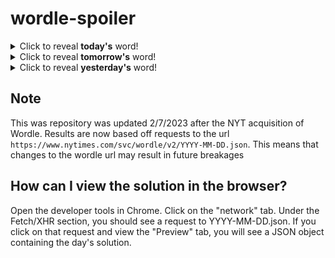 # wordle-spoiler

<details>
  <summary>Click to reveal <b>today's</b> word!</summary>
  <br>
  <b> faint </b>
</details>

<details>
  <summary>Click to reveal <b>tomorrow's</b> word!</summary>
  <br>
  <b> stern </b>
</details>

<details>
  <summary>Click to reveal <b>yesterday's</b> word!</summary>
  <br>
  <b> camel </b>
</details>

## Note
This was repository was updated 2/7/2023 after the NYT acquisition of Wordle. Results are now based off requests to the url `https://www.nytimes.com/svc/wordle/v2/YYYY-MM-DD.json`. This means that changes to the wordle url may result in future breakages

## How can I view the solution in the browser?
Open the developer tools in Chrome. Click on the "network" tab. Under the Fetch/XHR section, you should see a request to YYYY-MM-DD.json. If you click on that request and view the "Preview" tab, you will see a JSON object containing the day's solution.